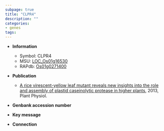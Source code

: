```yaml
---
subpage: true
title: "CLPR4"
description: ""
categories:
- genes
tags: 
---
```


* **Information**  
    + Symbol: CLPR4  
    + MSU: [LOC_Os01g16530](http://rice.plantbiology.msu.edu/cgi-bin/ORF_infopage.cgi?orf=LOC_Os01g16530)  
    + RAPdb: [Os01g0271400](http://rapdb.dna.affrc.go.jp/viewer/gbrowse_details/irgsp1?name=Os01g0271400)  

* **Publication**  
    + [A rice virescent-yellow leaf mutant reveals new insights into the role and assembly of plastid caseinolytic protease in higher plants](http://www.ncbi.nlm.nih.gov/pubmed?term=A+rice+virescent-yellow+leaf+mutant+reveals+new+insights+into+the+role+and+assembly+of+plastid+caseinolytic+protease+in+higher+plants%5BTitle%5D), 2013, Plant Physiol.

* **Genbank accession number**  

* **Key message**  

* **Connection**  



